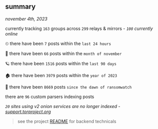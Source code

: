
## summary
_november 4th, 2023_

currently tracking `163` groups across `299` relays & mirrors - _`100` currently online_

⏲ there have been `7` posts within the `last 24 hours`

🦈 there have been `66` posts within the `month of november`

🪐 there have been `1516` posts within the `last 90 days`

🏚 there have been `3979` posts within the `year of 2023`

🦕 there have been `8669` posts `since the dawn of ransomwatch`

there are `96` custom parsers indexing posts

_`20` sites using v2 onion services are no longer indexed - [support.torproject.org](https://support.torproject.org/onionservices/v2-deprecation/)_

> see the project [README](https://github.com/joshhighet/ransomwatch#ransomwatch--) for backend technicals
